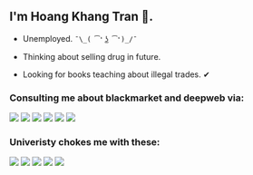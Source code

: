 ## I'm Hoang Khang Tran 👋.

- Unemployed. `¯\_( ͡❛ ͜ʖ ͡❛)_/¯`

- Thinking about selling drug in future. 

- Looking for books teaching about illegal trades. ✔

### Consulting me about blackmarket and deepweb via:

<a href="https://www.facebook.com/hoangkhang.tran.14"><img src="https://img.icons8.com/color/48/000000/facebook.png"/></a>
<a href="#" ><img src="https://img.icons8.com/color/48/000000/instagram-new.png"/></a>
<a href="#"><img src="https://img.icons8.com/color/48/000000/youtube-play.png"/></a>
<a href="#"><img src="https://img.icons8.com/color/48/000000/twitter.png"/></a>
<a href="#"><img src="https://img.icons8.com/color/48/000000/telegram-app.png"/></a>
<a href="#"><img src="https://img.icons8.com/color/48/000000/zalo.png"/></a>

### Univeristy chokes me with these:

<div style="display:inline">
<img src="https://img.icons8.com/color/48/000000/c-plus-plus-logo.png"/>
<img src="https://img.icons8.com/color/48/000000/c-sharp-logo.png"/>
<img src="https://img.icons8.com/color/48/000000/c-programming.png"/>
<img src="https://img.icons8.com/color/48/000000/python--v1.png"/>
<img src="https://img.icons8.com/external-tal-revivo-duo-tal-revivo/50/000000/external-django-a-high-level-python-web-framework-that-encourages-rapid-development-logo-duo-tal-revivo.png"/>
</div>

